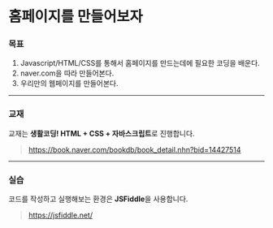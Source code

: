 # 홈페이지를 만들어보자

### 목표

1. Javascript/HTML/CSS를 통해서 홈페이지를 만드는데에 필요한 코딩을 배운다.
2. naver.com을 따라 만들어본다.
3. 우리만의 웹페이지를 만들어본다.

***
### 교재
교재는 **생활코딩! HTML + CSS + 자바스크립트**로 진행합니다.
> https://book.naver.com/bookdb/book_detail.nhn?bid=14427514

***
### 실습
코드를 작성하고 실행해보는 환경은 **JSFiddle**을 사용합니다.
> https://jsfiddle.net/
